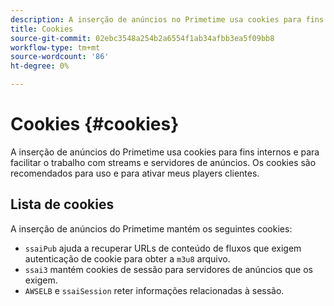 ```yaml
---
description: A inserção de anúncios no Primetime usa cookies para fins internos e para facilitar o trabalho com streams e servidores de anúncios.
title: Cookies
source-git-commit: 02ebc3548a254b2a6554f1ab34afbb3ea5f09bb8
workflow-type: tm+mt
source-wordcount: '86'
ht-degree: 0%

---
```


# Cookies {#cookies}

A inserção de anúncios do Primetime usa cookies para fins internos e para facilitar o trabalho com streams e servidores de anúncios.  Os cookies são recomendados para uso e para ativar meus players clientes.

## Lista de cookies

A inserção de anúncios do Primetime mantém os seguintes cookies:

* `ssaiPub` ajuda a recuperar URLs de conteúdo de fluxos que exigem autenticação de cookie para obter a `m3u8` arquivo.
* `ssai3` mantém cookies de sessão para servidores de anúncios que os exigem.
* `AWSELB` e `ssaiSession` reter informações relacionadas à sessão.
